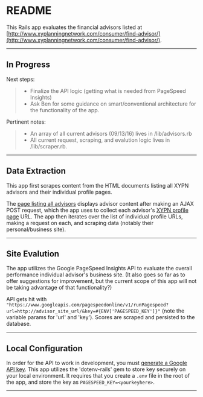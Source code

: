# README

This Rails app evaluates the financial advisors listed at [http://www.xyplanningnetwork.com/consumer/find-advisor/](http://www.xyplanningnetwork.com/consumer/find-advisor/). 

--- 

## In Progress

Next steps:
> * Finalize the API logic (getting what is needed from PageSpeed Insights)
> * Ask Ben for some guidance on smart/conventional architecture for the functionality of the app.

Pertinent notes:
>* An array of all current advisors (09/13/16) lives in /lib/advisors.rb
>* All current request, scraping, and evalution logic lives in /lib/scraper.rb.

---

## Data Extraction

This app first scrapes content from the HTML documents listing all XYPN advisors and their individual profile pages.  

The [page listing all advisors](http://www.xyplanningnetwork.com/consumer/find-advisor/) displays advisor content after making an AJAX POST request, which the app uses to collect each advisor's [XYPN profile page](http://www.xyplanningnetwork.com/advisors/paul-v-sydlansky-mba-cfp/) URL. The app then iterates over the list of individual profile URLs, making a request on each, and scraping data (notably their personal/business site).  

---

## Site Evalution

The app utilizes the Google PageSpeed Insights API to evaluate the overall performance individual advisor's business site. (It also goes so far as to offer suggestions for improvement, but the current scope of this app will not be taking advantage of that functionality?)  

API gets hit with `"https://www.googleapis.com/pagespeedonline/v1/runPagespeed?url=http://advisor_site_url/&key=#{ENV['PAGESPEED_KEY']}"` (note the variable params for 'url' and 'key'). Scores are scraped and persisted to the database.  

---

## Local Configuration

In order for the API to work in development, you must [generate a Google API key](https://console.developers.google.com/apis/credentials?project=xypn-scraper). This app utilizes the 'dotenv-rails' gem to store key securely on your local environment. It requires that you create a `.env` file in the root of the app, and store the key as `PAGESPEED_KEY=<yourkeyhere>`.

---


